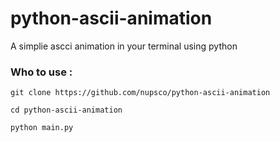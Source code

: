 # python-ascii-animation
A simplie ascci animation in your terminal using python 

### Who to use :

```git
git clone https://github.com/nupsco/python-ascii-animation
```
```
cd python-ascii-animation 
```
```python 
python main.py
```
